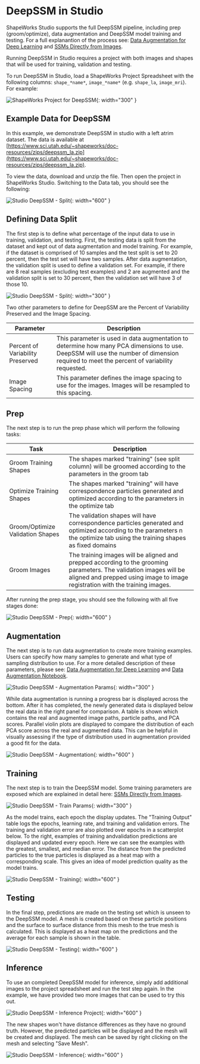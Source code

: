 # DeepSSM in Studio

ShapeWorks Studio supports the full DeepSSM pipeline, including prep (groom/optimize), data augmentation and DeepSSM model training and testing. For a full explanantion of the process see: [Data Augmentation for Deep Learning](../deep-learning/data-augmentation.md) and [SSMs Directly from Images](../deep-learning/deep-ssm.md). 

Running DeepSSM in Studio requires a project with both images and shapes that will be used for training, validation and testing.  

To run DeepSSM in Studio, load a ShapeWorks Project Spreadsheet with the following columns: ``shape_*name*``, ``image_*name*`` (e.g. ``shape_la``, ``image_mri``).  For example:

![ShapeWorks Project for DeepSSM](../img/studio/studio_project_deepssm.png){: width="300" }


## Example Data for DeepSSM

In this example, we demonstrate DeepSSM in studio with a left atrim dataset. The data is available at [https://www.sci.utah.edu/~shapeworks/doc-resources/zips/deepssm_la.zip](https://www.sci.utah.edu/~shapeworks/doc-resources/zips/deepssm_la.zip).

To view the data, download and unzip the file.  Then open the project in ShapeWorks Studio.  Switching to the Data tab, you should see the following:

![Studio DeepSSM - Split](../img/studio/studio_deepssm_example_data.png){: width="600" }


## Defining Data Split

The first step is to define what percentage of the input data to use in training, validation, and testing. First, the testing data is split from the dataset and kept out of data augmentation and model training. For example, if the dataset is comprised of 10 samples and the test split is set to 20 percent, then the test set will have two samples. After data augmentation, the validation split is used to define a validation set. For example, if there are 8 real samples (excluding test examples) and 2 are augmented and the validation split is set to 30 percent, then the validation set will have 3 of those 10. 

![Studio DeepSSM - Split](../img/studio/studio_deepssm_split.png){: width="300" }

Two other parameters to define for DeepSSM are the Percent of Variability Preserved and the Image Spacing.

| Parameter | Description |
| --------- | ----------- |
| Percent of Variability Preserved | This parameter is used in data augmentation to determine how many PCA dimensions to use.  DeepSSM will use the number of dimension required to meet the percent of variability requested.|
| Image Spacing | This parameter defines the image spacing to use for the images.  Images will be resampled to this spacing. |

## Prep

The next step is to run the prep phase which will perform the following tasks:

| Task | Description |
| ---------- | ----------- |
| Groom Training Shapes | The shapes marked "training" (see split column) will be groomed according to the parameters in the groom tab|
| Optimize Training Shapes | The shapes marked "training" will have correspondence particles generated and optimized according to the parameters in the optimize tab |
| Groom/Optimize Validation Shapes | The validation shapes will have correspondence particles generated and optimized according to the parameters  n the optimize tab using the training shapes as fixed domains|
| Groom Images | The training images will be aligned and prepped according to the grooming parameters. The validation images will be aligned and prepped using image to image registration with the training images. |

After running the prep stage, you should see the following with all five stages done:

![Studio DeepSSM - Prep](../img/studio/studio_deepssm_prep_done.png){: width="600" }

## Augmentation

The next step is to run data augmentation to create more training examples. Users can specify how many samples to generate and what type of sampling distribution to use. For a more detailed description of these parameters, please see: [Data Augmentation for Deep Learning](../deep-learning/data-augmentation.md) and [Data Augmentation Notebook](../notebooks/getting-started-with-data-augmentation.ipynb).

![Studio DeepSSM - Augmentation Params](../img/studio/studio_deepssm_aug1.png){: width="300" }

While data augmentation is running a progress bar is displayed across the bottom. After it has completed, the newly generated data is displayed below the real data in the right panel for comparison. A table is shown which contains the real and augmented image paths, particle paths, and PCA scores. Parallel violin plots are displayed to compare the distribution of each PCA score across the real and augmented data. This can be helpful in visually assessing if the type of distribution used in augmentation provided a good fit for the data. 

![Studio DeepSSM - Augmentation](../img/studio/studio_deepssm_aug2.png){: width="600" }

## Training

The next step is to train the DeepSSM model. Some training parameters are exposed which are explained in detail here: [SSMs Directly from Images](../deep-learning/deep-ssm.md).

![Studio DeepSSM - Train Params](../img/studio/studio_deepssm_train1.png){: width="300" }

As the model trains, each epoch the display updates. The "Training Output" table logs the epochs, learning rate, and training and validation errors. The training and validation error are also plotted over epochs in a scatterplot below. To the right, examples of training andvalidation predictions are displayed and updated every epoch. Here we can see the examples with the greatest, smallest, and median error. The distance from the predicted particles to the true particles is displayed as a heat map with a corresponding scale. This gives an idea of model prediction quality as the model trains. 

![Studio DeepSSM - Training](../img/studio/studio_deepssm_train2.png){: width="600" }

## Testing

In the final step, predictions are made on the testing set which is unseen to the DeepSSM model. A mesh is created based on these particle positions and the surface to surface distance from this mesh to the true mesh is calculated. This is displayed as a heat map on the predictions and the average for each sample is shown in the table. 

![Studio DeepSSM - Testing](../img/studio/studio_deepssm_test.png){: width="600" }

## Inference

To use an completed DeepSSM model for inference, simply add additional images to the project spreadsheet and run the test step again.  In the example, we have provided two more images that can be used to try this out.

![Studio DeepSSM - Inference Project](../img/studio/studio_deepssm_inference_sheet.png){: width="600" }

The new shapes won't have distance differences as they have no ground truth.  However, the predicted particles will be displayed and the mesh will be created and displayed.  The mesh can be saved by right clicking on the mesh and selecting "Save Mesh".  

![Studio DeepSSM - Inference](../img/studio/studio_deepssm_inference.png){: width="600" }



